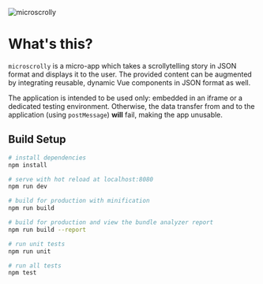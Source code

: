 ![microscrolly](https://scrollytelling.s3.nl-ams.scw.cloud/microscrolly.png)

# What's this?

`microscrolly` is a micro-app which takes a scrollytelling story in JSON format and displays it to the user. The provided content can be augmented by integrating reusable, dynamic Vue components in JSON format as well.

The application is intended to be used only: embedded in an iframe or a dedicated testing environment. Otherwise, the data transfer from and to the application (using `postMessage`) **will** fail, making the app unusable.

## Build Setup

```bash
# install dependencies
npm install

# serve with hot reload at localhost:8080
npm run dev

# build for production with minification
npm run build

# build for production and view the bundle analyzer report
npm run build --report

# run unit tests
npm run unit

# run all tests
npm test
```
